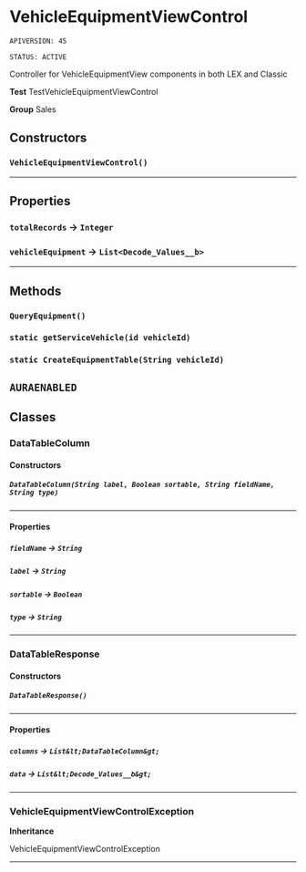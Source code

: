 # VehicleEquipmentViewControl

`APIVERSION: 45`

`STATUS: ACTIVE`

Controller for VehicleEquipmentView components in both LEX and Classic


**Test** TestVehicleEquipmentViewControl


**Group** Sales

## Constructors
### `VehicleEquipmentViewControl()`
---
## Properties

### `totalRecords` → `Integer`


### `vehicleEquipment` → `List<Decode_Values__b>`


---
## Methods
### `QueryEquipment()`
### `static getServiceVehicle(id vehicleId)`
### `static CreateEquipmentTable(String vehicleId)`

`AURAENABLED`
---
## Classes
### DataTableColumn
#### Constructors
##### `DataTableColumn(String label, Boolean sortable, String fieldName, String type)`
---
#### Properties

##### `fieldName` → `String`


##### `label` → `String`


##### `sortable` → `Boolean`


##### `type` → `String`


---

### DataTableResponse
#### Constructors
##### `DataTableResponse()`
---
#### Properties

##### `columns` → `List&lt;DataTableColumn&gt;`


##### `data` → `List&lt;Decode_Values__b&gt;`


---

### VehicleEquipmentViewControlException

**Inheritance**

VehicleEquipmentViewControlException


---

